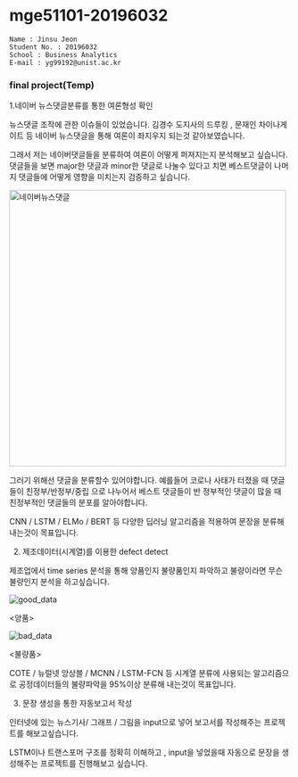 # mge51101-20196032

```
Name : Jinsu Jeon
Student No. : 20196032
School : Business Analytics
E-mail : yg99192@unist.ac.kr
```

### final project(Temp)

1.네이버 뉴스댓글분류를 통한 여론형성 확인

뉴스댓글 조작에 관한 이슈들이 있었습니다. 김경수 도지사의 드루킹 , 문재인 차이나게이트 등 네이버 뉴스댓글을 통해 여론이 좌지우지 되는것 같아보였습니다.

그래서 저는 네이버댓글들을 분류하여 여론이 어떻게 퍼져지는지 분석해보고 싶습니다. 댓글들을 보면 major한 댓글과 minor한 댓글로 나눌수 있다고 치면
베스트댓글이 나머지 댓글들에 어떻게 영향을 미치는지 검증하고 싶습니다.

<img width="496" alt="네이버뉴스댓글" src="https://user-images.githubusercontent.com/62274298/77391383-f3933e00-6ddb-11ea-92d4-2e33a211d22d.png">




그러기 위해선 댓글을 분류할수 있어야합니다. 예를들어 코로나 사태가 터졌을 때 댓글들이 친정부/반정부/중립 으로 나누어서 베스트 댓글들이 반 정부적인 댓글이 많을 때 친정부적인 댓글들의 분포를 알아야합니다.

CNN / LSTM / ELMo / BERT 등 다양한 딥러닝 알고리즘을 적용하여 문장을 분류해 내는것이 목표입니다.




2. 제조데이터(시계열)를 이용한 defect detect

제조업에서 time series 분석을 통해 양품인지 불량품인지 파악하고 불량이라면 무슨 불량인지 분석을 하고싶습니다.

![good_data](https://user-images.githubusercontent.com/62274298/77392334-04dd4a00-6dde-11ea-97b1-7441f96e9989.png)

<양품>


![bad_data](https://user-images.githubusercontent.com/62274298/77392350-0dce1b80-6dde-11ea-9fd1-ea1c5142e437.png)

<불량품>



COTE / 뉴럴넷 앙상블 / MCNN / LSTM-FCN 등 시계열 분류에 사용되는 알고리즘으로 공정데이터들의 불량파악을 95%이상 분류해 내는것이 목표입니다.



3. 문장 생성을 통한 자동보고서 작성

인터넷에 있는 뉴스기사/ 그래프 / 그림을 input으로 넣어 보고서를 작성해주는 프로젝트를 해보고싶습니다.

LSTM이나 트랜스포머 구조를 정확히 이해하고 , input을 넣었을때 자동으로 문장을 생성해주는 프로젝트를 진행해보고 싶습니다.
